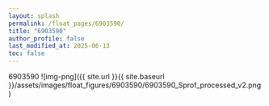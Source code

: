 ```yaml
---
layout: splash
permalink: /float_pages/6903590/
title: "6903590"
author_profile: false
last_modified_at: 2025-06-13
toc: false
---
```

 
6903590
![img-png]({{ site.url }}{{ site.baseurl }}/assets/images/float_figures/6903590/6903590_Sprof_processed_v2.png)